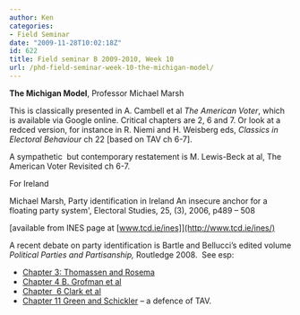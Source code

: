 ```yaml
---
author: Ken
categories:
- Field Seminar
date: "2009-11-28T10:02:18Z"
id: 622
title: Field seminar B 2009-2010, Week 10
url: /phd-field-seminar-week-10-the-michigan-model/
---
```

**The Michigan Model**, Professor Michael Marsh

This is classically presented in A. Cambell et al _The American Voter_, which is available via Google online. Critical chapters are 2, 6 and 7. Or look at a redced version, for instance in R. Niemi and H. Weisberg eds, _Classics in Electoral Behaviour_ ch 22 [based on TAV ch 6-7].

A sympathetic  but contemporary restatement is M. Lewis-Beck at al, The American Voter Revisited ch 6-7.

For Ireland

Michael Marsh, Party identification in Ireland An insecure anchor for a floating party system', Electoral Studies, 25, (3), 2006, p489 &#8211; 508
  
[available from INES page at [www.tcd.ie/ines]](http://www.tcd.ie/ines/)

A recent debate on party identification is Bartle and Bellucci&#8217;s edited volume _Political Parties and Partisanship,_ Routledge 2008.  See esp:

  * [Chapter 3: Thomassen and Rosema](https://www.tcd.ie/Political_Science/local/docs/Ch3.pdf)
  * [Chapter 4 B. Grofman et al](https://www.tcd.ie/Political_Science/local/docs/Ch4.pdf)
  * [Chapter  6 Clark et al](https://www.tcd.ie/Political_Science/local/docs/Ch6.pdf)
  * [Chapter 11 Green and Schickler](https://www.tcd.ie/Political_Science/local/docs/Ch11.pdf) &#8211; a defence of TAV.

